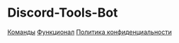 # Discord-Tools-Bot
[Команды](https://github.com/Yarovich/Discord-Tools-Bot/blob/main/Commands.md#команды-dtb-42)
[Функционал](https://github.com/Yarovich/Discord-Tools-Bot/blob/main/Functional.md#функционал-dtb)
[Политика конфиденциальности](https://github.com/Yarovich/Discord-Tools-Bot/blob/main/PrivacyPolicy.md#политика-конфиденциальности-dtb)

